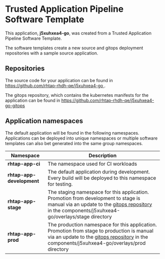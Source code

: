 # Trusted Application Pipeline Software Template

This application, **j5xuhxea4-go**, was created from a Trusted Application Pipeline Software Template.

The software templates create a new source and gitops deployment repositories with a sample source application. 

## Repositories

The source code for your application can be found in [https://github.com/rhtap-rhdh-qe/j5xuhxea4-go ](https://github.com/rhtap-rhdh-qe/j5xuhxea4-go ).
 
The gitops repository, which contains the kubernetes manifests for the application can be found in 
[https://github.com/rhtap-rhdh-qe/j5xuhxea4-go-gitops ](https://github.com/rhtap-rhdh-qe/j5xuhxea4-go-gitops ) 

## Application namespaces 

The default application will be found in the following namespaces. Applications can be deployed into unique namespaces or multiple software templates can also bet generated into the same group namespaces.  

|  Namespace   |  Description   |  
| -------- | -------- |
| **rhtap-app-ci** | The namespace used for CI workloads |
| **rhtap-app-development** | The default application during development. Every build will be deployed to this namespace for testing. |
| **rhtap-app-stage** | The staging namespace for this application. Promotion from development to stage is manual via an update to the [gitops repository](https://github.com/rhtap-rhdh-qe/j5xuhxea4-go-gitops ) in the components/j5xuhxea4-go/overlays/stage directory |
| **rhtap-app-prod** | The production namespace for this application. Promotion from stage to production is manual via an update to the [gitops repository](https://github.com/rhtap-rhdh-qe/j5xuhxea4-go-gitops ) in the components/j5xuhxea4-go/overlays/prod directory |
